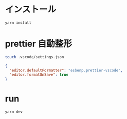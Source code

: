 # インストール

```bash
yarn install
```

# prettier 自動整形

```bash
touch .vscode/settings.json
```

```json
{
  "editor.defaultFormatter": "esbenp.prettier-vscode",
  "editor.formatOnSave": true
}
```

# run

```bash
yarn dev
```
